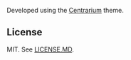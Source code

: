 Developed using the [Centrarium](http://github.com/bencentra/centrarium/) theme.

## License

MIT. See [LICENSE.MD](https://github.com/fukayak/jp/blob/master/LICENSE.md).

